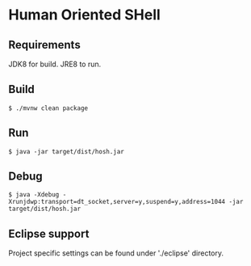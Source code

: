# Human Oriented SHell

## Requirements

JDK8 for build. JRE8 to run.

## Build

`$ ./mvnw clean package`

## Run

`$ java -jar target/dist/hosh.jar`


## Debug

`$ java -Xdebug -Xrunjdwp:transport=dt_socket,server=y,suspend=y,address=1044 -jar target/dist/hosh.jar`

## Eclipse support

Project specific settings can be found under './eclipse' directory.
